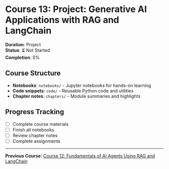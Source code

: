 # Course 13: Project: Generative AI Applications with RAG and LangChain

**Duration**: Project  
**Status**: ⏳ Not Started  
**Completion**: 0%

## Course Structure
- **Notebooks**: `notebooks/` - Jupyter notebooks for hands-on learning
- **Code snippets**: `code/` - Reusable Python code and utilities
- **Chapter notes**: `chapters/` - Module summaries and highlights

## Progress Tracking
- [ ] Complete course materials
- [ ] Finish all notebooks
- [ ] Review chapter notes
- [ ] Complete assignments

---

**Previous Course**: [Course 12: Fundamentals of AI Agents Using RAG and LangChain](../course-12-fundamentals-ai-agents-rag-langchain/README.md)
